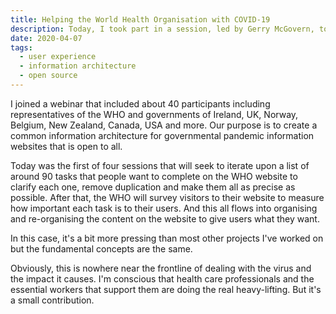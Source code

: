 ```yaml
---
title: Helping the World Health Organisation with COVID-19
description: Today, I took part in a session, led by Gerry McGovern, to help the World Health Organisation (WHO) identify and classify the most important information about COVID-19 on their website. If the WHO can make information easier to find and understand, it makes a practical difference to the world's response to the pandemic.
date: 2020-04-07
tags:
  - user experience
  - information architecture
  - open source
---
```


I joined a webinar that included about 40 participants including representatives of the WHO and governments of Ireland, UK, Norway, Belgium, New Zealand, Canada, USA and more. Our purpose is to create a common information architecture for governmental pandemic information websites that is open to all.

Today was the first of four sessions that will seek to iterate upon a list of around 90 tasks that people want to complete on the WHO website to clarify each one, remove duplication and make them all as precise as possible. After that, the WHO will survey visitors to their website to measure how important each task is to their users. And this all flows into organising and re-organising the content on the website to give users what they want.

In this case, it's a bit more pressing than most other projects I've worked on but the fundamental concepts are the same.

Obviously, this is nowhere near the frontline of dealing with the virus and the impact it causes. I'm conscious that health care professionals and the essential workers that support them are doing the real heavy-lifting. But it's a small contribution.
